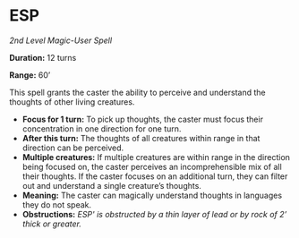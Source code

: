 # ESP

*2nd Level Magic-User Spell*

**Duration:** 12 turns

**Range:** 60’

This spell grants the caster the ability to perceive and understand the thoughts of other living creatures.

- **Focus for 1 turn:** To pick up thoughts, the caster must focus their concentration in one direction for one turn.
- **After this turn:** The thoughts of all creatures within range in that direction can be perceived.
- **Multiple creatures:** If multiple creatures are within range in the direction being focused on, the caster perceives an incomprehensible mix of all their thoughts. If the caster focuses on an additional turn, they can filter out and understand a single creature’s thoughts.
- **Meaning:** The caster can magically understand thoughts in languages they do not speak.
- **Obstructions:** *ESP' is obstructed by a thin layer of lead or by rock of 2’ thick or greater.*